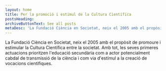 ```yaml
---
layout: home
title: Per la promoció i estimul de la Cultura Científica
postsHeading: 
archiveButtonText: See all posts
metaDesc: 'La Fundació Ciència en Societat, neix el 2005 amb el propòsit de promoure i estimular la Cultura Científica entre la societat.'
---
```


La Fundació Ciència en Societat, neix el 2005 amb el propòsit de promoure i estimular la Cultura Científica entre la societat. Amb tot, les seves primeres actuacions prioritzen l'educació secundària com a actor potencialment cabdal de transmissió de la ciència i com via d'estímul a la creació de vocacions científiques.